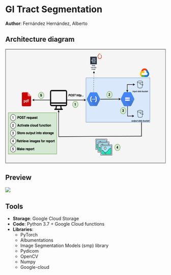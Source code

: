 # GI Tract Segmentation
__Author__: Fernández Hernández, Alberto

## Architecture diagram
<img src="https://github.com/AlbertoUAH/gi-tract-segmentation/blob/main/media/diagram.png" class="center" width="600" height="360"/>

## Preview
<img src="https://github.com/AlbertoUAH/gi-tract-segmentation/blob/main/media/readme-video.gif"/>

## Tools

* __Storage__: Google Cloud Storage
* __Code__: Python 3.7 + Google Cloud functions
* __Libraries__:
  * PyTorch
  * Albumentations
  * Image Segmentation Models (smp) library
  * Pydicom
  * OpenCV
  * Numpy
  * Google-cloud
